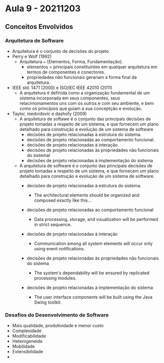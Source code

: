 # Aula 9 - 20211203

## Conceitos Envolvidos

### Arquitetura de Software
- Arquitetura é o conjunto de decisões do projeto
- Perry e Wolf (1992)
    - Arquitetura `=` {Elementos, Forma, Fundamentação}.
        - elementos = principais constituintes em qualquer arquitetura em termos de componentes e conectores.
        - propriedades não funcionais gerariam a forma final da arquitetura.
- IEEE std. 1471 (2000) e ISO/IEC IEEE 42010 (2011)
    - A arquitetura é definida como a organização fundamental de um sistema incorporada em seus componentes, seus relacimomamentos uns com os outros e com seu ambiente, e bem como os princípios que guiam a sua conceptção e evolução.
- Taylor, medvidovic e dashofy (2009)
    - A arquitetura de softawe é o conjunto das principais decisões de projeto tomadas a respeito de um sistema, e que fornecem um plano detalhado para construção e evolução de um sistema de software
        - decisões de projeto relacionadas à estrutura do sistema.
        - decisões de projeto relacionadas ao comportamento funcional.
        - decisões de projeto relacionadas à interação.
        - decisões de projeto relacionadas às propriedades não funcionais do sistemal
        - decisões de projeto relacionadas à implementação do sistema
    - A arquitetura de software é o conjunto das principais decisões de projeto tomadas a respeito de um sistema, e que fornecem um plano detalhado para construção e evolução de um sistema de software. 
        - decisões de projeto relacionadas à estrutura do sistema.
            - The architectural elements should be organized and composed exactly like this...

        - decisões de projeto relacionadas ao comportamento funcional 
            - Data processing, storage, and visualization will be performed in strict sequence.

        - decisões de projeto relacionadas à interação
            - Communication among all system elements will occur only using event notifications.

        - decisões de projeto relacionadas às propriedades não funcionais do sistema 
            - The system's dependability will be ensured by replicated processing modules.

        - decisões de projeto relacionadas à implementação do sistema 
            - The user interface components will be built using the Java Swing toolkit.

### Desafios do Desenvolvimento de Software
- Mais qualidade, produtividade e menor custo
- Complexidade
- Modificabilidade
- Heterogeneida
- Mobilidade
- Extensibilidade
- 
